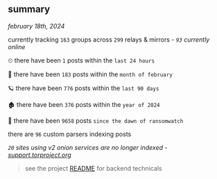 
## summary
_february 18th, 2024_

currently tracking `163` groups across `299` relays & mirrors - _`93` currently online_

⏲ there have been `1` posts within the `last 24 hours`

🦈 there have been `183` posts within the `month of february`

🪐 there have been `776` posts within the `last 90 days`

🏚 there have been `376` posts within the `year of 2024`

🦕 there have been `9658` posts `since the dawn of ransomwatch`

there are `96` custom parsers indexing posts

_`20` sites using v2 onion services are no longer indexed - [support.torproject.org](https://support.torproject.org/onionservices/v2-deprecation/)_

> see the project [README](https://github.com/joshhighet/ransomwatch#ransomwatch--) for backend technicals
